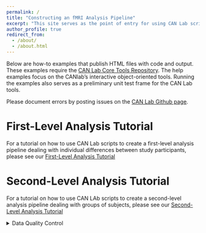 ```yaml
---
permalink: /
title: "Constructing an fMRI Analysis Pipeline"
excerpt: "This site serves as the point of entry for using CAN Lab scripts to build an fMRI first- and second-level analysis pipeline"
author_profile: true
redirect_from: 
  - /about/
  - /about.html
---
```



Below are how-to examples that publish HTML files with code and output. These examples require the [CAN Lab Core Tools Repository](https://github.com/canlab/CanlabCore). The help examples focus on the CANlab’s interactive object-oriented tools.
Running the examples also serves as a preliminary unit test frame for the CAN Lab tools.

Please document errors by posting issues on the [CAN Lab Github page](https://github.com/canlab/CanlabScripts/issues).

First-Level Analysis Tutorial
======
For a tutorial on how to use CAN Lab scripts to create a first-level analysis pipeline dealing with individual differences between study participants,
please see our [First-Level Analysis Tutorial](/first_level.md)


Second-Level Analysis Tutorial
======
For a tutorial on how to use CAN LAb scripts to create a second-level analysis pipeline dealing with groups of subjects, please see our [Second-Level 
Analysis Tutorial](/second_level.md)


<details>
<summary>Data Quality Control</summary>
+Markdown List numma eins
</details>